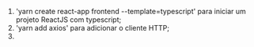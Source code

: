 1. 'yarn create react-app frontend --template=typescript' para iniciar um projeto ReactJS com typescript;
2. 'yarn add axios' para adicionar o cliente HTTP;
3.
